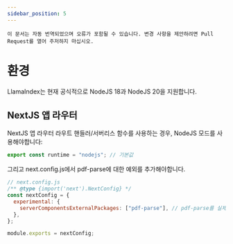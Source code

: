 ```yaml
---
sidebar_position: 5
---
```


`이 문서는 자동 번역되었으며 오류가 포함될 수 있습니다. 변경 사항을 제안하려면 Pull Request를 열어 주저하지 마십시오.`

# 환경

LlamaIndex는 현재 공식적으로 NodeJS 18과 NodeJS 20을 지원합니다.

## NextJS 앱 라우터

NextJS 앱 라우터 라우트 핸들러/서버리스 함수를 사용하는 경우, NodeJS 모드를 사용해야합니다:

```js
export const runtime = "nodejs"; // 기본값
```

그리고 next.config.js에서 pdf-parse에 대한 예외를 추가해야합니다.

```js
// next.config.js
/** @type {import('next').NextConfig} */
const nextConfig = {
  experimental: {
    serverComponentsExternalPackages: ["pdf-parse"], // pdf-parse를 실제 NodeJS 모드로 NextJS 앱 라우터에 추가합니다.
  },
};

module.exports = nextConfig;
```
